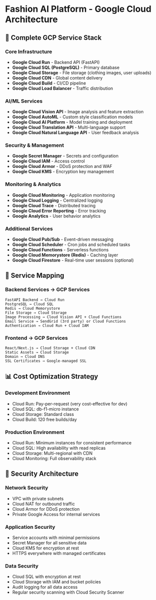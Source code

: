 # Fashion AI Platform - Google Cloud Architecture

## 🎯 Complete GCP Service Stack

### Core Infrastructure
- **Google Cloud Run** - Backend API (FastAPI)
- **Google Cloud SQL (PostgreSQL)** - Primary database
- **Google Cloud Storage** - File storage (clothing images, user uploads)
- **Google Cloud CDN** - Global content delivery
- **Google Cloud Build** - CI/CD pipeline
- **Google Cloud Load Balancer** - Traffic distribution

### AI/ML Services
- **Google Cloud Vision API** - Image analysis and feature extraction
- **Google Cloud AutoML** - Custom style classification models
- **Google Cloud AI Platform** - Model training and deployment
- **Google Cloud Translation API** - Multi-language support
- **Google Cloud Natural Language API** - User feedback analysis

### Security & Management
- **Google Secret Manager** - Secrets and configuration
- **Google Cloud IAM** - Access control
- **Google Cloud Armor** - DDoS protection and WAF
- **Google Cloud KMS** - Encryption key management

### Monitoring & Analytics
- **Google Cloud Monitoring** - Application monitoring
- **Google Cloud Logging** - Centralized logging
- **Google Cloud Trace** - Distributed tracing
- **Google Cloud Error Reporting** - Error tracking
- **Google Analytics** - User behavior analytics

### Additional Services
- **Google Cloud Pub/Sub** - Event-driven messaging
- **Google Cloud Scheduler** - Cron jobs and scheduled tasks
- **Google Cloud Functions** - Serverless functions
- **Google Cloud Memorystore (Redis)** - Caching layer
- **Google Cloud Firestore** - Real-time user sessions (optional)

## 🚀 Service Mapping

### Backend Services → GCP Services
```
FastAPI Backend → Cloud Run
PostgreSQL → Cloud SQL
Redis → Cloud Memorystore
File Storage → Cloud Storage
Image Processing → Cloud Vision API + Cloud Functions
Email Service → SendGrid (3rd party) or Cloud Functions
Authentication → Cloud Run + Cloud IAM
```

### Frontend → GCP Services
```
React/Next.js → Cloud Storage + Cloud CDN
Static Assets → Cloud Storage
Domain → Cloud DNS
SSL Certificates → Google-managed SSL
```

## 📊 Cost Optimization Strategy

### Development Environment
- Cloud Run: Pay-per-request (very cost-effective for dev)
- Cloud SQL: db-f1-micro instance
- Cloud Storage: Standard class
- Cloud Build: 120 free builds/day

### Production Environment
- Cloud Run: Minimum instances for consistent performance
- Cloud SQL: High availability with read replicas
- Cloud Storage: Multi-regional with CDN
- Cloud Monitoring: Full observability stack

## 🔐 Security Architecture

### Network Security
- VPC with private subnets
- Cloud NAT for outbound traffic
- Cloud Armor for DDoS protection
- Private Google Access for internal services

### Application Security
- Service accounts with minimal permissions
- Secret Manager for all sensitive data
- Cloud KMS for encryption at rest
- HTTPS everywhere with managed certificates

### Data Security
- Cloud SQL with encryption at rest
- Cloud Storage with IAM and bucket policies
- Audit logging for all data access
- Regular security scanning with Cloud Security Scanner